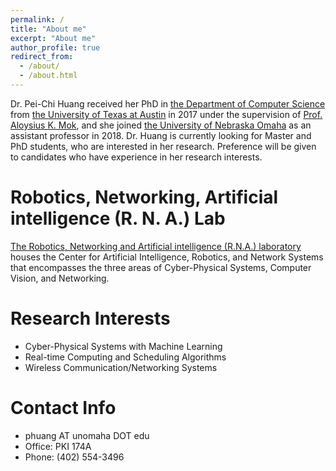 ```yaml
---
permalink: /
title: "About me"
excerpt: "About me"
author_profile: true
redirect_from: 
  - /about/
  - /about.html
---
```


Dr. Pei-Chi Huang received her PhD in [the Department of Computer Science](https://www.cs.utexas.edu/) from [the University of Texas at Austin](https://www.utexas.edu/) in 2017 under the supervision of [Prof. Aloysius K. Mok](https://www.cs.utexas.edu/users/mok/), and she joined [the University of Nebraska Omaha](https://www.unomaha.edu/college-of-information-science-and-technology/computer-science/index.php) as an assistant professor in 2018. Dr. Huang is currently looking for Master and PhD students, who are interested in her research. Preference will be given to candidates who have experience in her research interests.

Robotics, Networking, Artificial intelligence (R. N. A.) Lab
======
[The Robotics, Networking and Artificial intelligence (R.N.A.) laboratory](https://sites.google.com/view/rna-uno/home) houses the Center for Artificial Intelligence, Robotics, and Network Systems that encompasses the three areas of Cyber-Physical Systems, Computer Vision, and Networking.

Research Interests
======
* Cyber-Physical Systems with Machine Learning
* Real-time Computing and Scheduling Algorithms 
* Wireless Communication/Networking Systems

Contact Info
======
* phuang AT unomaha DOT edu
* Office: PKI 174A
* Phone: (402) 554-3496
